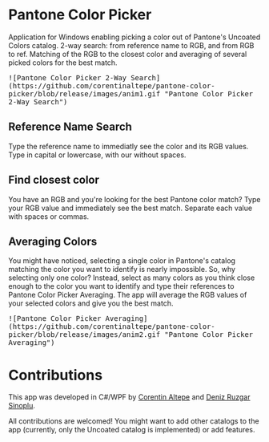 # Pantone Color Picker
Application for Windows enabling picking a color out of Pantone's Uncoated Colors catalog. 2-way search: from reference name to RGB, and from RGB to ref. Matching of the RGB to the closest color and averaging of several picked colors for the best match.


<kbd>
![Pantone Color Picker 2-Way Search](https://github.com/corentinaltepe/pantone-color-picker/blob/release/images/anim1.gif "Pantone Color Picker 2-Way Search")
</kbd>


## Reference Name Search
Type the reference name to immediatly see the color and its RGB values. Type in capital or lowercase, with our without spaces.

## Find closest color
You have an RGB and you're looking for the best Pantone color match? Type your RGB value and immediately see the best match. Separate each value with spaces or commas.


## Averaging Colors
You might have noticed, selecting a single color in Pantone's catalog matching the color you want to identify is nearly impossible. So, why selecting only one color? Instead, select as many colors as you think close enough to the color you want to identify and type their references to Pantone Color Picker Averaging. The app will average the RGB values of your selected colors and give you the best match.


<kbd>
![Pantone Color Picker Averaging](https://github.com/corentinaltepe/pantone-color-picker/blob/release/images/anim2.gif "Pantone Color Picker Averaging")
</kbd>


# Contributions
This app was developed in C#/WPF by [Corentin Altepe](https://github.com/corentinaltepe) and [Deniz Ruzgar Sinoplu](https://github.com/denizruzgar).

All contributions are welcomed! You might want to add other catalogs to the app (currently, only the Uncoated catalog is implemented) or add features.
